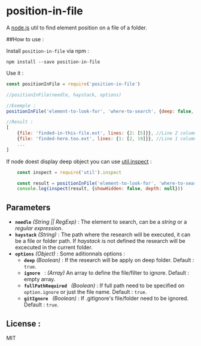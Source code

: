 # position-in-file

A [node.js](https://nodejs.org/en/) util to find element position on a file of a folder.

##How to use :

Install `position-in-file` via npm :

```
npm install --save position-in-file
```

Use it : 

```javascript
const positionInFile = require('position-in-file')

//positionInFile(needle, haystack, options)

//Exemple :
positionInFile('element-to-look-for', 'where-to-search', {deep: false, ...})

//Result : 
[
	{file: 'finded-in-this-file.ext', lines: {2: [5]}}, //Line 2 column 5
	{file: 'finded-here.too.ext', lines: {1: [2, 19]}}, //Line 1 column 5, line 1 column 19
	...
]
```

If node doest display deep object you can use [util.inspect](https://nodejs.org/api/util.html#util_util_inspect_object_options) : 

```javascript
	const inspect = require('util').inspect

	const result = positionInFile('element-to-look-for', 'where-to-search', {deep: false, ...})
	console.log(inspect(result, {showHidden: false, depth: null}))
```

## Parameters

* **`needle`** *(String || RegExp)* : The element to search, can be a *string* or a *regular expression*.
* **`haystack`** *(String)* : The path where the research will be executed, it can be a file or folder path. If *haystack* is not defined the research will be excecuted in the current folder.
* **`options`** *(Object)* : Some aditionnals options :
	* **`deep`** *(Boolean)* : If the research will be apply on deep folder. Default : ```true```.
	* **`ignore `** : *(Array)* An array to define the file/filter to ignore. Default : empty array.
	* **`fullPathRequired `** *(Boolean)* : If full path need to be specified on ```option.ignore``` or just the file name. Default : ```true```.
	* **`gitIgnore `** *(Boolean)* : If .gitIgnore's file/folder need to be ignored. Default : ```true```.
	
## License :

MIT







